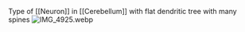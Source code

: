 Type of \[\[Neuron]] in \[\[Cerebellum]] with flat dendritic tree with many spines
![IMG\_4925.webp](img_4925.webp)
